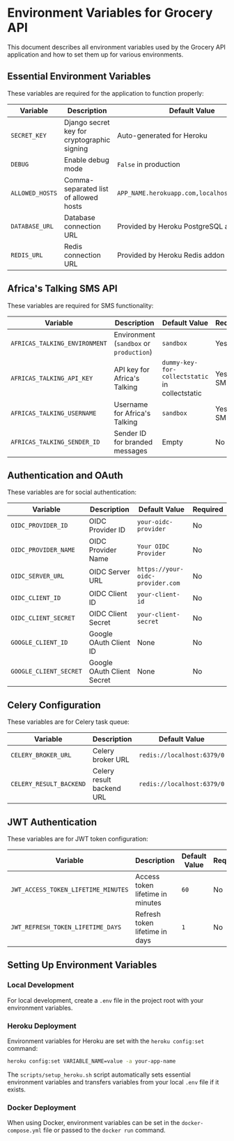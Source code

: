 # Environment Variables for Grocery API

This document describes all environment variables used by the Grocery API application and how to set them up for various environments.

## Essential Environment Variables

These variables are required for the application to function properly:

| Variable | Description | Default Value | Required |
|----------|-------------|---------------|----------|
| `SECRET_KEY` | Django secret key for cryptographic signing | Auto-generated for Heroku | Yes |
| `DEBUG` | Enable debug mode | `False` in production | No |
| `ALLOWED_HOSTS` | Comma-separated list of allowed hosts | `APP_NAME.herokuapp.com,localhost,127.0.0.1` | Yes |
| `DATABASE_URL` | Database connection URL | Provided by Heroku PostgreSQL addon | Yes |
| `REDIS_URL` | Redis connection URL | Provided by Heroku Redis addon | Yes |

## Africa's Talking SMS API

These variables are required for SMS functionality:

| Variable | Description | Default Value | Required |
|----------|-------------|---------------|----------|
| `AFRICAS_TALKING_ENVIRONMENT` | Environment (`sandbox` or `production`) | `sandbox` | Yes |
| `AFRICAS_TALKING_API_KEY` | API key for Africa's Talking | `dummy-key-for-collectstatic` in collectstatic | Yes for SMS |
| `AFRICAS_TALKING_USERNAME` | Username for Africa's Talking | `sandbox` | Yes for SMS |
| `AFRICAS_TALKING_SENDER_ID` | Sender ID for branded messages | Empty | No |

## Authentication and OAuth

These variables are for social authentication:

| Variable | Description | Default Value | Required |
|----------|-------------|---------------|----------|
| `OIDC_PROVIDER_ID` | OIDC Provider ID | `your-oidc-provider` | No |
| `OIDC_PROVIDER_NAME` | OIDC Provider Name | `Your OIDC Provider` | No |
| `OIDC_SERVER_URL` | OIDC Server URL | `https://your-oidc-provider.com` | No |
| `OIDC_CLIENT_ID` | OIDC Client ID | `your-client-id` | No |
| `OIDC_CLIENT_SECRET` | OIDC Client Secret | `your-client-secret` | No |
| `GOOGLE_CLIENT_ID` | Google OAuth Client ID | None | No |
| `GOOGLE_CLIENT_SECRET` | Google OAuth Client Secret | None | No |

## Celery Configuration

These variables are for Celery task queue:

| Variable | Description | Default Value | Required |
|----------|-------------|---------------|----------|
| `CELERY_BROKER_URL` | Celery broker URL | `redis://localhost:6379/0` | Yes for Celery |
| `CELERY_RESULT_BACKEND` | Celery result backend URL | `redis://localhost:6379/0` | Yes for Celery |

## JWT Authentication

These variables are for JWT token configuration:

| Variable | Description | Default Value | Required |
|----------|-------------|---------------|----------|
| `JWT_ACCESS_TOKEN_LIFETIME_MINUTES` | Access token lifetime in minutes | `60` | No |
| `JWT_REFRESH_TOKEN_LIFETIME_DAYS` | Refresh token lifetime in days | `1` | No |

## Setting Up Environment Variables

### Local Development

For local development, create a `.env` file in the project root with your environment variables.

### Heroku Deployment

Environment variables for Heroku are set with the `heroku config:set` command:

```bash
heroku config:set VARIABLE_NAME=value -a your-app-name
```

The `scripts/setup_heroku.sh` script automatically sets essential environment variables and transfers variables from your local `.env` file if it exists.

### Docker Deployment

When using Docker, environment variables can be set in the `docker-compose.yml` file or passed to the `docker run` command.
